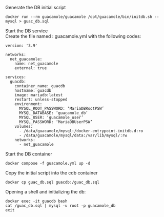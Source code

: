 Generate the DB initial script
```
docker run --rm guacamole/guacamole /opt/guacamole/bin/initdb.sh --mysql > guac_db.sql
```

Start the DB service  
Create the file named : guacamole.yml with the following codes:

```
version: '3.9'

networks:
  net_guacamole:
    name: net_guacamole
    external: true

services:
  guacdb:
    container_name: guacdb
    hostname: guacdb
    image: mariadb:latest
    restart: unless-stopped
    environment:
      MYSQL_ROOT_PASSWORD: ‘MariaDBRootPSW’
      MYSQL_DATABASE: ‘guacamole_db’
      MYSQL_USER: ‘guacamole_user’
      MYSQL_PASSWORD: ‘MariaDBUserPSW’
    volumes:
      - /data/guacamole/mysql:/docker-entrypoint-initdb.d:ro
      - /data/guacamole/mysql/data:/var/lib/mysql/:rw
    networks:
      - net_guacamole
```

Start the DB container
```
docker compose -f guacamole.yml up -d
```

Copy the initial script into the cdb container
```
docker cp guac_db.sql guacdb:/guac_db.sql
```

Opening a shell and initializing the db:
```
docker exec -it guacdb bash
cat /guac_db.sql | mysql -u root -p guacamole_db
exit
```
